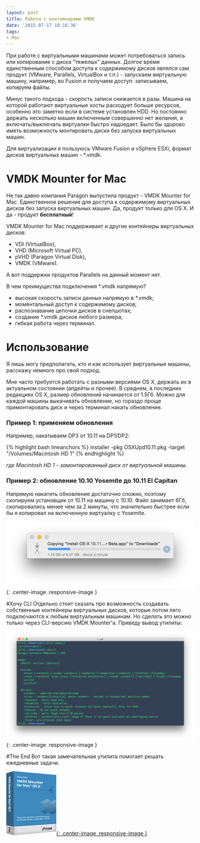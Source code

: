 ```yaml
---
layout: post
title: Работа с контейнерами VMDK
date: '2015-07-17 18:16:36'
tags:
- Mac
---
```


При работе с виртуальными машинами может потребоваться запись или копирование с диска "тяжелых" данных. Долгое время единственным способом доступа к содержимому дисков являлся сам продукт (VMware, Parallels, VirtualBox и т.п.) - запускаем виртуальную машину, например, во Fusion и получаем доступ: записываем, копируем файлы.

Минус такого подхода - скорость записи снижается в разы. Машина на которой работают виртуальные хосты расходует больше ресурсов, особенно это заметно если в системе установлен HDD. Но постоянно держать несколько машин включенным совершенно нет желания, а включать/выключать виртуалки быстро надоедает. Было бы здорово иметь возможность монтировать диски без запуска виртуальных машин.

Для виртуализации я пользуюсь VMware Fusion и vSphere ESXi, формат дисков виртуальных машин - *.vmdk.

# VMDK Mounter for Mac
Не так давно компания Paragon выпустила продукт - VMDK Mounter for Mac. Единственное решение для доступа к содержимому виртуальных дисков без запуска виртуальных машин. Да, продукт только для OS X. И да - продукт **бесплатный**!

VMDK Mounter for Mac поддерживает и другие контейнеры виртуальных дисков:

- VDI (VirtualBox),
- VHD (Microsoft Virtual PC),
- pVHD (Paragon Virtual Disk),
- VMDK (VMware).

А вот поддержки продуктов Parallels на данный момент нет.


В чем преимущества подключения *.vmdk напрямую?

- высокая скорость записи данных напрямую в *.vmdk;
- моментальный доступ к содержимому дисков;
- распознавание цепочки дисков в снепшотах;
- создание *.vmdk дисков любого размера;
- гибкая работа через терминал.


# Использование
Я лишь могу предполагать, кто и как использует виртуальные машины, расскажу немного про свой подход.

Мне часто требуется работать с разными версиями OS X, держать их в актуальном состоянии (апдейты и прочее).
В среднем, в последних редакциях OS X, размер обновлений начинается от 1.5Гб. Можно для каждой машины выкачивать обновление, но гораздо проще примонтировать диск и через терминал накать обновление.

### Пример 1: применяем обновления
Например, накатываем DP3 от 10.11 на DP1/DP2:

{% highlight bash lineanchors %}
installer -pkg OSXUpd10.11.pkg -target "/Volumes/Macintosh HD 1"
{% endhighlight %}

*где Macintosh HD 1 - замонтированный диск от виртуальной машины.*


### Пример 2: обновление 10.10 Yosemite до 10.11 El Capitan
Напрямую накатить обновление достаточно сложно, поэтому скопируем установщик от 10.11 на машину с 10.10.
Файл занимает 6Гб, скопировались менее чем за 2 минуты, что значительно быстрее если бы я копировал на включенную виртуалку с Yosemite.

![](/images/2015/07/Screen-Shot-2015-07-16-at-11-00-11.png){: .center-image .responsive-image }

#Хочу CLI
Отдельно стоит сказать про возможность создавать собственные контейнеры виртуальных дисков, которые потом лего подключаются к любым виртуальным машинам. Но сделать это можно только через CLI-версию VMDK Mounter'а. Приведу вывод утилиты:

![](/images/2015/07/Screen-Shot-2015-07-17-at-21-00-28.png){: .center-image .responsive-image }



#The End
Вот такая замечательная утилита помогает решать ежедневные задачи.

[![alt](/images/2015/07/vmdk_boxshot_eng_134x172.png){: .center-image .responsive-image }](https://www.paragon-software.com/home/vd-mounter-mac-free/)
